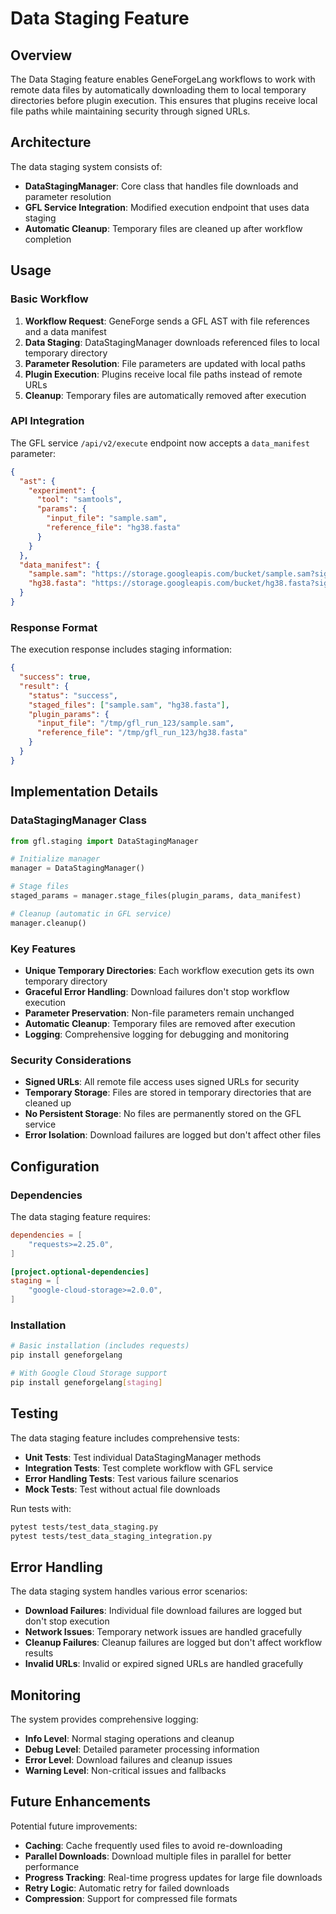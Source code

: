 # Data Staging Feature

## Overview

The Data Staging feature enables GeneForgeLang workflows to work with remote data files by automatically downloading them to local temporary directories before plugin execution. This ensures that plugins receive local file paths while maintaining security through signed URLs.

## Architecture

The data staging system consists of:

- **DataStagingManager**: Core class that handles file downloads and parameter resolution
- **GFL Service Integration**: Modified execution endpoint that uses data staging
- **Automatic Cleanup**: Temporary files are cleaned up after workflow completion

## Usage

### Basic Workflow

1. **Workflow Request**: GeneForge sends a GFL AST with file references and a data manifest
2. **Data Staging**: DataStagingManager downloads referenced files to local temporary directory
3. **Parameter Resolution**: File parameters are updated with local paths
4. **Plugin Execution**: Plugins receive local file paths instead of remote URLs
5. **Cleanup**: Temporary files are automatically removed after execution

### API Integration

The GFL service `/api/v2/execute` endpoint now accepts a `data_manifest` parameter:

```json
{
  "ast": {
    "experiment": {
      "tool": "samtools",
      "params": {
        "input_file": "sample.sam",
        "reference_file": "hg38.fasta"
      }
    }
  },
  "data_manifest": {
    "sample.sam": "https://storage.googleapis.com/bucket/sample.sam?signature=abc123",
    "hg38.fasta": "https://storage.googleapis.com/bucket/hg38.fasta?signature=def456"
  }
}
```

### Response Format

The execution response includes staging information:

```json
{
  "success": true,
  "result": {
    "status": "success",
    "staged_files": ["sample.sam", "hg38.fasta"],
    "plugin_params": {
      "input_file": "/tmp/gfl_run_123/sample.sam",
      "reference_file": "/tmp/gfl_run_123/hg38.fasta"
    }
  }
}
```

## Implementation Details

### DataStagingManager Class

```python
from gfl.staging import DataStagingManager

# Initialize manager
manager = DataStagingManager()

# Stage files
staged_params = manager.stage_files(plugin_params, data_manifest)

# Cleanup (automatic in GFL service)
manager.cleanup()
```

### Key Features

- **Unique Temporary Directories**: Each workflow execution gets its own temporary directory
- **Graceful Error Handling**: Download failures don't stop workflow execution
- **Parameter Preservation**: Non-file parameters remain unchanged
- **Automatic Cleanup**: Temporary files are removed after execution
- **Logging**: Comprehensive logging for debugging and monitoring

### Security Considerations

- **Signed URLs**: All remote file access uses signed URLs for security
- **Temporary Storage**: Files are stored in temporary directories that are cleaned up
- **No Persistent Storage**: No files are permanently stored on the GFL service
- **Error Isolation**: Download failures are logged but don't affect other files

## Configuration

### Dependencies

The data staging feature requires:

```toml
dependencies = [
    "requests>=2.25.0",
]

[project.optional-dependencies]
staging = [
    "google-cloud-storage>=2.0.0",
]
```

### Installation

```bash
# Basic installation (includes requests)
pip install geneforgelang

# With Google Cloud Storage support
pip install geneforgelang[staging]
```

## Testing

The data staging feature includes comprehensive tests:

- **Unit Tests**: Test individual DataStagingManager methods
- **Integration Tests**: Test complete workflow with GFL service
- **Error Handling Tests**: Test various failure scenarios
- **Mock Tests**: Test without actual file downloads

Run tests with:

```bash
pytest tests/test_data_staging.py
pytest tests/test_data_staging_integration.py
```

## Error Handling

The data staging system handles various error scenarios:

- **Download Failures**: Individual file download failures are logged but don't stop execution
- **Network Issues**: Temporary network issues are handled gracefully
- **Cleanup Failures**: Cleanup failures are logged but don't affect workflow results
- **Invalid URLs**: Invalid or expired signed URLs are handled gracefully

## Monitoring

The system provides comprehensive logging:

- **Info Level**: Normal staging operations and cleanup
- **Debug Level**: Detailed parameter processing information
- **Error Level**: Download failures and cleanup issues
- **Warning Level**: Non-critical issues and fallbacks

## Future Enhancements

Potential future improvements:

- **Caching**: Cache frequently used files to avoid re-downloading
- **Parallel Downloads**: Download multiple files in parallel for better performance
- **Progress Tracking**: Real-time progress updates for large file downloads
- **Retry Logic**: Automatic retry for failed downloads
- **Compression**: Support for compressed file formats
